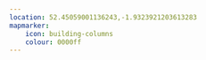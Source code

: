 ```yaml
---
location: 52.45059001136243,-1.9323921203613283
mapmarker: 
	icon: building-columns
	colour: 0000ff
---
```


